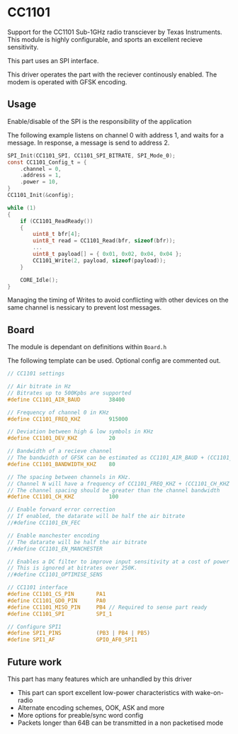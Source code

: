 # CC1101
Support for the CC1101 Sub-1GHz radio transciever by Texas Instruments.
This module is highly configurable, and sports an excellent recieve sensitivity.

This part uses an SPI interface.

This driver operates the part with the reciever continously enabled.
The modem is operated with GFSK encoding.

## Usage
Enable/disable of the SPI is the responsibility of the application

The following example listens on channel 0 with address 1, and waits for a message.
In response, a message is send to address 2.

```C
SPI_Init(CC1101_SPI, CC1101_SPI_BITRATE, SPI_Mode_0);
const CC1101_Config_t = {
    .channel = 0,
    .address = 1,
    .power = 10,
}
CC1101_Init(&config);

while (1)
{
    if (CC1101_ReadReady())
    {
        uint8_t bfr[4];
        uint8_t read = CC1101_Read(bfr, sizeof(bfr));
        ...
        uint8_t payload[] = { 0x01, 0x02, 0x04, 0x04 };
        CC1101_Write(2, payload, sizeof(payload));
    }

    CORE_Idle();
}
```

Managing the timing of Writes to avoid conflicting with other devices on the same channel is nessicary to prevent lost messages.


## Board

The module is dependant on  definitions within `Board.h`

The following template can be used. Optional config are commented out.

```C
// CC1101 settings

// Air bitrate in Hz
// Bitrates up to 500Kpbs are supported
#define CC1101_AIR_BAUD			38400

// Frequency of channel 0 in KHz
#define CC1101_FREQ_KHZ			915000

// Deviation between high & low symbols in KHz
#define CC1101_DEV_KHZ			20

// Bandwidth of a recieve channel
// The bandwidth of GFSK can be estimated as CC1101_AIR_BAUD + (CC1101_DEV_KHZ * 2)
#define CC1101_BANDWIDTH_KHZ	80

// The spacing between channels in KHz.
// Channel N will have a frequency of CC1101_FREQ_KHZ + (CC1101_CH_KHZ * N)
// The channel spacing should be greater than the channel bandwidth
#define CC1101_CH_KHZ			100

// Enable forward error correction
// If enabled, the datarate will be half the air bitrate
//#define CC1101_EN_FEC

// Enable manchester encoding
// The datarate will be half the air bitrate
//#define CC1101_EN_MANCHESTER

// Enables a DC filter to improve input sensitivity at a cost of power consumption
// This is ignored at bitrates over 250K.
//#define CC1101_OPTIMISE_SENS

// CC1101 interface
#define CC1101_CS_PIN       PA1
#define CC1101_GD0_PIN      PA0
#define CC1101_MISO_PIN     PB4 // Required to sense part ready
#define CC1101_SPI          SPI_1

// Configure SPI1
#define SPI1_PINS		    (PB3 | PB4 | PB5)
#define SPI1_AF			    GPIO_AF0_SPI1
```

## Future work

This part has many features which are unhandled by this driver

* This part can sport excellent low-power characteristics with wake-on-radio
* Alternate encoding schemes, OOK, ASK and more
* More options for preable/sync word config
* Packets longer than 64B can be transmitted in a non packetised mode